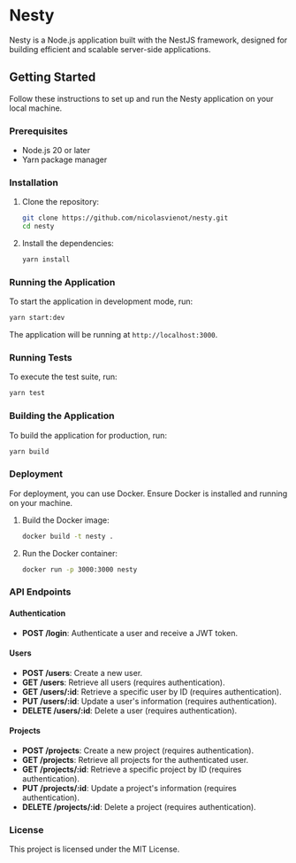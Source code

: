 # Nesty

Nesty is a Node.js application built with the NestJS framework, designed for building efficient and scalable server-side applications.

## Getting Started

Follow these instructions to set up and run the Nesty application on your local machine.

### Prerequisites

- Node.js 20 or later
- Yarn package manager

### Installation

1. Clone the repository:

   ```bash
   git clone https://github.com/nicolasvienot/nesty.git
   cd nesty
   ```

2. Install the dependencies:

   ```bash
   yarn install
   ```

### Running the Application

To start the application in development mode, run:

```bash
yarn start:dev
```

The application will be running at `http://localhost:3000`.

### Running Tests

To execute the test suite, run:

```bash
yarn test
```

### Building the Application

To build the application for production, run:

```bash
yarn build
```

### Deployment

For deployment, you can use Docker. Ensure Docker is installed and running on your machine.

1. Build the Docker image:

   ```bash
   docker build -t nesty .
   ```

2. Run the Docker container:

   ```bash
   docker run -p 3000:3000 nesty
   ```

### API Endpoints

#### Authentication

- **POST /login**: Authenticate a user and receive a JWT token.

#### Users

- **POST /users**: Create a new user.
- **GET /users**: Retrieve all users (requires authentication).
- **GET /users/:id**: Retrieve a specific user by ID (requires authentication).
- **PUT /users/:id**: Update a user's information (requires authentication).
- **DELETE /users/:id**: Delete a user (requires authentication).

#### Projects

- **POST /projects**: Create a new project (requires authentication).
- **GET /projects**: Retrieve all projects for the authenticated user.
- **GET /projects/:id**: Retrieve a specific project by ID (requires authentication).
- **PUT /projects/:id**: Update a project's information (requires authentication).
- **DELETE /projects/:id**: Delete a project (requires authentication).

### License

This project is licensed under the MIT License.
